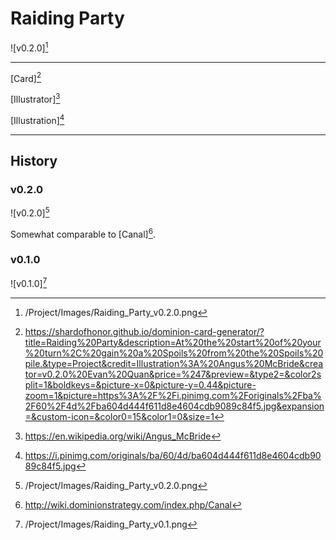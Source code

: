 # Raiding Party

![v0.2.0][^v0.2.0]

---

[Card][^Card]

[Illustrator][^Illustrator]

[Illustration][^Illustration]

---

## History

### v0.2.0

![v0.2.0][^v0.2.0]

Somewhat comparable to [Canal][^Canal].

### v0.1.0

![v0.1.0][^v0.1.0]


[^v0.2.0]: /Project/Images/Raiding_Party_v0.2.0.png
[^v0.1.0]: /Project/Images/Raiding_Party_v0.1.png
[^Card]: https://shardofhonor.github.io/dominion-card-generator/?title=Raiding%20Party&description=At%20the%20start%20of%20your%20turn%2C%20gain%20a%20Spoils%20from%20the%20Spoils%20pile.&type=Project&credit=Illustration%3A%20Angus%20McBride&creator=v0.2.0%20Evan%20Quan&price=%247&preview=&type2=&color2split=1&boldkeys=&picture-x=0&picture-y=0.44&picture-zoom=1&picture=https%3A%2F%2Fi.pinimg.com%2Foriginals%2Fba%2F60%2F4d%2Fba604d444f611d8e4604cdb9089c84f5.jpg&expansion=&custom-icon=&color0=15&color1=0&size=1
[^Illustrator]: https://en.wikipedia.org/wiki/Angus_McBride
[^Illustration]: https://i.pinimg.com/originals/ba/60/4d/ba604d444f611d8e4604cdb9089c84f5.jpg
[^Canal]: http://wiki.dominionstrategy.com/index.php/Canal